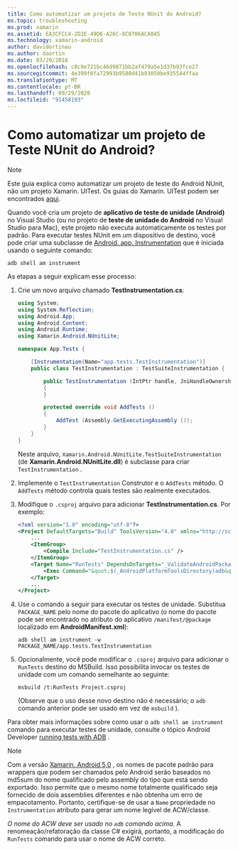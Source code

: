 ```yaml
---
title: Como automatizar um projeto de Teste NUnit do Android?
ms.topic: troubleshooting
ms.prod: xamarin
ms.assetid: EA3CFCC4-2D2E-49D6-A26C-8C0706ACA045
ms.technology: xamarin-android
author: davidortinau
ms.author: daortin
ms.date: 03/29/2018
ms.openlocfilehash: c8c9e721bc46d9071bb2af479a5e1d37b93fce27
ms.sourcegitcommit: 4e399f6fa72993b9580d41b93050be935544ffaa
ms.translationtype: MT
ms.contentlocale: pt-BR
ms.lasthandoff: 09/29/2020
ms.locfileid: "91458193"
---
```

# <a name="how-do-i-automate-an-android-nunit-test-project"></a>Como automatizar um projeto de Teste NUnit do Android?

> [!NOTE]
> Este guia explica como automatizar um projeto de teste do Android NUnit, não um projeto Xamarin. UITest. Os guias do Xamarin. UITest podem ser encontrados [aqui](/appcenter/test-cloud/preparing-for-upload/xamarin-android-uitest).

Quando você cria um projeto de **aplicativo de teste de unidade (Android)** no Visual Studio (ou no projeto de **teste de unidade do Android** no Visual Studio para Mac), este projeto não executa automaticamente os testes por padrão.
Para executar testes NUnit em um dispositivo de destino, você pode criar uma subclasse de [Android. app. Instrumentation](xref:Android.App.Instrumentation) que é iniciada usando o seguinte comando: 

```shell
adb shell am instrument 
```

As etapas a seguir explicam esse processo:

1. Crie um novo arquivo chamado **TestInstrumentation.cs**: 

    ```cs 
    using System;
    using System.Reflection;
    using Android.App;
    using Android.Content;
    using Android.Runtime;
    using Xamarin.Android.NUnitLite;

    namespace App.Tests {

        [Instrumentation(Name="app.tests.TestInstrumentation")]
        public class TestInstrumentation : TestSuiteInstrumentation {

            public TestInstrumentation (IntPtr handle, JniHandleOwnership transfer) : base (handle, transfer)
            {
            }

            protected override void AddTests ()
            {
                AddTest (Assembly.GetExecutingAssembly ());
            }
        }
    }
    ```

    Neste arquivo, `Xamarin.Android.NUnitLite.TestSuiteInstrumentation` (de **Xamarin.Android.NUnitLite.dll**) é subclasse para criar `TestInstrumentation` .

2. Implemente o `TestInstrumentation` Construtor e o `AddTests` método. O `AddTests` método controla quais testes são realmente executados.

3. Modifique o `.csproj` arquivo para adicionar **TestInstrumentation.cs**. Por exemplo:

    ```xml
    <?xml version="1.0" encoding="utf-8"?>
    <Project DefaultTargets="Build" ToolsVersion="4.0" xmlns="http://schemas.microsoft.com/developer/msbuild/2003">
        ...
        <ItemGroup>
            <Compile Include="TestInstrumentation.cs" />
        </ItemGroup>
        <Target Name="RunTests" DependsOnTargets="_ValidateAndroidPackageProperties">
            <Exec Command="&quot;$(_AndroidPlatformToolsDirectory)adb&quot; $(AdbTarget) $(AdbOptions) shell am instrument -w $(_AndroidPackage)/app.tests.TestInstrumentation" />
        </Target>
        ...
    </Project>
    ```

4. Use o comando a seguir para executar os testes de unidade. Substitua `PACKAGE_NAME` pelo nome do pacote do aplicativo (o nome do pacote pode ser encontrado no atributo do aplicativo `/manifest/@package` localizado em **AndroidManifest.xml**):

    ```shell
    adb shell am instrument -w PACKAGE_NAME/app.tests.TestInstrumentation
    ```

5. Opcionalmente, você pode modificar o `.csproj` arquivo para adicionar o `RunTests` destino do MSBuild. Isso possibilita invocar os testes de unidade com um comando semelhante ao seguinte:

    ```shell
    msbuild /t:RunTests Project.csproj
    ```

    (Observe que o uso desse novo destino não é necessário; o `adb` comando anterior pode ser usado em vez de `msbuild` ).

Para obter mais informações sobre como usar o `adb shell am instrument` comando para executar testes de unidade, consulte o tópico Android Developer [running tests with ADB](https://developer.android.com/studio/test/command-line.html#RunTestsDevice) .

> [!NOTE]
> Com a versão [Xamarin. Android 5,0](https://github.com/xamarin/release-notes-archive/blob/master/release-notes/android/xamarin.android_5/xamarin.android_5.1/index.md#Android_Callable_Wrapper_Naming) , os nomes de pacote padrão para wrappers que podem ser chamados pelo Android serão baseados no md5sum do nome qualificado pelo assembly do tipo que está sendo exportado. Isso permite que o mesmo nome totalmente qualificado seja fornecido de dois assemblies diferentes e não obtenha um erro de empacotamento. Portanto, certifique-se de usar a `Name` propriedade no `Instrumentation` atributo para gerar um nome legível de ACW/classe.

_O nome do ACW deve ser usado no `adb` comando acima_.
A renomeação/refatoração da classe C# exigirá, portanto, a modificação do `RunTests` comando para usar o nome de ACW correto.